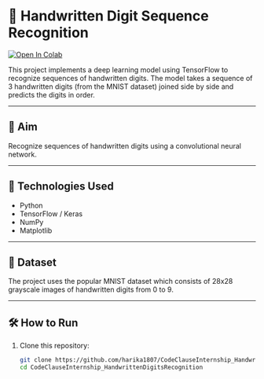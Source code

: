 # 🧠 Handwritten Digit Sequence Recognition
[![Open In Colab](https://colab.research.google.com/assets/colab-badge.svg)](https://colab.research.google.com/github/harika1807/CodeClauseInternship_HandwrittenDigitsRecognition/blob/main/HandWrittenDigitsRecognition.ipynb)


This project implements a deep learning model using TensorFlow to recognize sequences of handwritten digits. The model takes a sequence of 3 handwritten digits (from the MNIST dataset) joined side by side and predicts the digits in order.

---

## 🎯 Aim

Recognize sequences of handwritten digits using a convolutional neural network.

---

## 🚀 Technologies Used

- Python
- TensorFlow / Keras
- NumPy
- Matplotlib

---

## 📁 Dataset

The project uses the popular MNIST dataset which consists of 28x28 grayscale images of handwritten digits from 0 to 9.

---

## 🛠️ How to Run

1. Clone this repository:
   ```bash
   git clone https://github.com/harika1807/CodeClauseInternship_HandwrittenDigitsRecognition.git
   cd CodeClauseInternship_HandwrittenDigitsRecognition

